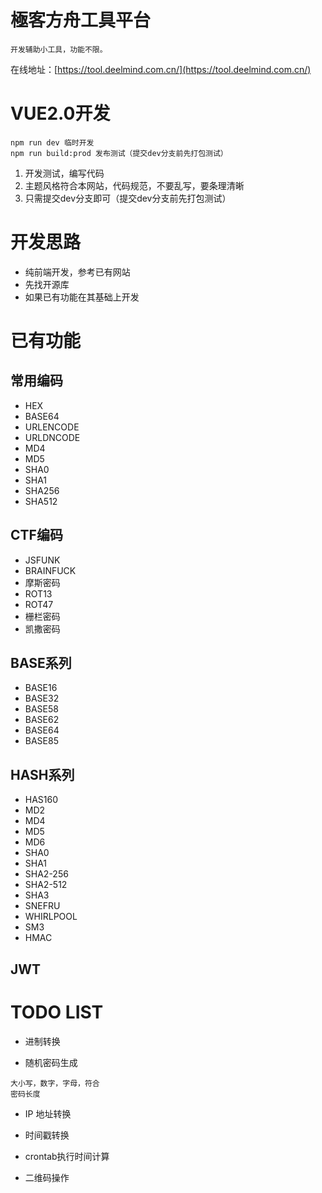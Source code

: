 # 極客方舟工具平台

```
开发辅助小工具，功能不限。
```

在线地址：[https://tool.deelmind.com.cn/](https://tool.deelmind.com.cn/)

# VUE2.0开发

```
npm run dev 临时开发
npm run build:prod 发布测试（提交dev分支前先打包测试）
```

1. 开发测试，编写代码
2. 主题风格符合本网站，代码规范，不要乱写，要条理清晰
3. 只需提交dev分支即可（提交dev分支前先打包测试）

# 开发思路

* 纯前端开发，参考已有网站
* 先找开源库
* 如果已有功能在其基础上开发

# 已有功能

## 常用编码
* HEX
* BASE64
* URLENCODE
* URLDNCODE
* MD4
* MD5
* SHA0
* SHA1
* SHA256
* SHA512

## CTF编码
* JSFUNK
* BRAINFUCK
* 摩斯密码
* ROT13
* ROT47
* 栅栏密码
* 凯撒密码

## BASE系列
* BASE16
* BASE32
* BASE58
* BASE62
* BASE64
* BASE85

## HASH系列
* HAS160
* MD2
* MD4
* MD5
* MD6
* SHA0
* SHA1
* SHA2-256
* SHA2-512
* SHA3
* SNEFRU
* WHIRLPOOL
* SM3
* HMAC

## JWT

# TODO LIST

* 进制转换

* 随机密码生成

```
大小写，数字，字母，符合
密码长度
```

* IP 地址转换

* 时间戳转换

* crontab执行时间计算

* 二维码操作